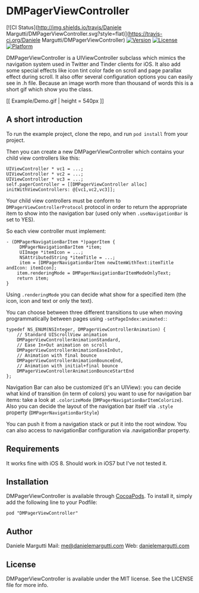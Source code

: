 # DMPagerViewController

[![CI Status](http://img.shields.io/travis/Daniele Margutti/DMPagerViewController.svg?style=flat)](https://travis-ci.org/Daniele Margutti/DMPagerViewController)
[![Version](https://img.shields.io/cocoapods/v/DMPagerViewController.svg?style=flat)](http://cocoadocs.org/docsets/DMPagerViewController)
[![License](https://img.shields.io/cocoapods/l/DMPagerViewController.svg?style=flat)](http://cocoadocs.org/docsets/DMPagerViewController)
[![Platform](https://img.shields.io/cocoapods/p/DMPagerViewController.svg?style=flat)](http://cocoadocs.org/docsets/DMPagerViewController)

DMPagerViewController is a UIViewController subclass which mimics the navigation system used in Twitter and Tinder clients for iOS. It also add some special effects like icon tint color fade on scroll and page parallax effect during scroll.
It also offer several configuration options you can easily see in .h file.
Because an image worth more than thousand of words this is a short gif which show you the class.

[[ Example/Demo.gif | height = 540px ]]


## A short introduction

To run the example project, clone the repo, and run `pod install` from your project.

Then you can create a new DMPagerViewController which contains your child view controllers like this:

```
UIViewController * vc1 = ...;
UIViewController * vc2 = ...;
UIViewController * vc3 = ...;
self.pagerController = [[DMPagerViewController alloc] initWithViewControllers: @[vc1,vc2,vc3]];

```

Your child view controllers must be conform to `DMPagerViewControllerProtocol` protocol in order to return the appropriate item to show into the navigation bar (used only when `.useNavigationBar` is set to YES).

So each view controller must implement:

```
- (DMPagerNavigationBarItem *)pagerItem {
	 DMPagerNavigationBarItem *item;
	 UIImage *itemIcon = ...;
	 NSAttributedString *itemTitle = ...;
	 item = [DMPagerNavigationBarItem newItemWithText:itemTitle andIcon: itemIcon];
	item.renderingMode = DMPagerNavigationBarItemModeOnlyText;
	return item;
}
```

Using `.renderingMode` you can decide what show for a specified item (the icon, icon and text or only the text).

You can choose between three different transitions to use when moving programmatically between pages using `-setPageIndex:animated:`:

```
typedef NS_ENUM(NSInteger, DMPagerViewControllerAnimation) {
	// Standard UIScrollView animation
	DMPagerViewControllerAnimationStandard,
	// Ease In+Out animation on scroll
	DMPagerViewControllerAnimationEaseInOut,
	// Animation with final bounce
	DMPagerViewControllerAnimationBounceEnd,
	// Animation with initial+final bounce
	DMPagerViewControllerAnimationBounceStartEnd
};
```

Navigation Bar can also be customized (it's an UIView): you can decide what kind of transition (in term of colors) you want to use for navigation bar items: take a look at `.colorizeMode` (`DMPagerNavigationBarItemColorize`).
Also you can decide the layout of the navigation bar itself via `.style` property (`DMPagerNavigationBarStyle`)

You can push it from a navigation stack or put it into the root window.
You can also access to navigationBar configuration via .navigationBar property.


## Requirements
It works fine with iOS 8. Should work in iOS7 but I've not tested it.

## Installation

DMPagerViewController is available through [CocoaPods](http://cocoapods.org). To install
it, simply add the following line to your Podfile:

    pod "DMPagerViewController"

## Author

Daniele Margutti
Mail: [me@danielemargutti.com](mailto://me@danielemargutti.com)
Web: [danielemargutti.com](http://www.danielemargutti.com)

## License

DMPagerViewController is available under the MIT license. See the LICENSE file for more info.
